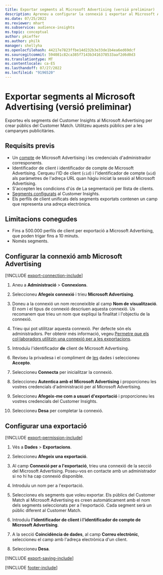 ```yaml
---
title: Exportar segments al Microsoft Advertising (versió preliminar)
description: Apreneu a configurar la connexió i exportar al Microsoft Advertising.
ms.date: 07/25/2022
ms.reviewer: mhart
ms.subservice: audience-insights
ms.topic: conceptual
author: pkieffer
ms.author: philk
manager: shellyha
ms.openlocfilehash: 44217e7823ffbe14d232b3e33de1b4ea6ed69dcf
ms.sourcegitcommit: 594081c82ca385f7143b3416378533aaf2d6d0d3
ms.translationtype: MT
ms.contentlocale: ca-ES
ms.lasthandoff: 07/27/2022
ms.locfileid: "9196520"
---
```

# <a name="export-segments-to-microsoft-advertising-preview"></a>Exportar segments al Microsoft Advertising (versió preliminar)

Exporteu els segments del Customer Insights al Microsoft Advertising per crear públics del Customer Match. Utilitzeu aquests públics per a les campanyes publicitàries.

## <a name="prerequisites"></a>Requisits previs

- Un [compte](https://ads.microsoft.com/) de Microsoft Advertising i les credencials d'administrador corresponents.
- Identificador de client i identificador de compte de Microsoft Advertising. Cerqueu l'ID de client (`cid`) i l'identificador de compte (`aid`) als paràmetres de l'adreça URL quan hàgiu iniciat la sessió al Microsoft Advertising.
- S'accepten les condicions d'ús de La segmentació per llista de clients.
- [Segments configurats](segments.md) al Customer Insights.
- Els perfils de client unificats dels segments exportats contenen un camp que representa una adreça electrònica.

## <a name="known-limitations"></a>Limitacions conegudes

- Fins a 500.000 perfils de client per exportació a Microsoft Advertising, que poden trigar fins a 10 minuts.
- Només segments.

## <a name="set-up-connection-to-microsoft-advertising"></a>Configurar la connexió amb Microsoft Advertising

[!INCLUDE [export-connection-include](includes/export-connection-admn.md)]

1. Aneu a **Administració** > **Connexions**.

1. Seleccioneu **Afegeix connexió** i trieu **Microsoft Advertising**.

1. Doneu a la connexió un nom reconeixible al camp **Nom de visualització**. El nom i el tipus de connexió descriuen aquesta connexió. Us recomanem que trieu un nom que expliqui la finalitat i l'objectiu de la connexió.

1. Trieu qui pot utilitzar aquesta connexió. Per defecte són els administradors. Per obtenir més informació, vegeu [Permetre que els col·laboradors utilitzin una connexió per a les exportacions](connections.md#allow-contributors-to-use-a-connection-for-exports).

1. Introduïu l'identificador **de** client de Microsoft Advertising.

1. Reviseu la privadesa i el compliment de [les](connections.md#data-privacy-and-compliance) dades i seleccioneu **Accepto**.

1. Seleccioneu **Connecta** per inicialitzar la connexió.

1. Seleccioneu **Autentica amb el Microsoft Advertising** i proporcioneu les vostres credencials d'administració per al Microsoft Advertising.

1. Seleccioneu **Afegeix-me com a usuari d'exportació** i proporcioneu les vostres credencials del Customer Insights.

1. Seleccioneu **Desa** per completar la connexió.

## <a name="configure-an-export"></a>Configurar una exportació

[!INCLUDE [export-permission-include](includes/export-permission.md)]

1. Vés a **Dades** > **Exportacions**.

1. Seleccioneu **Afegeix una exportació**.

1. Al camp **Connexió per a l'exportació**, trieu una connexió de la secció del Microsoft Advertising. Poseu-vos en contacte amb un administrador si no hi ha cap connexió disponible.

1. Introduïu un nom per a l'exportació.

1. Seleccioneu els segments que voleu exportar. Els públics del Customer Match al Microsoft Advertising es creen automàticament amb el nom dels segments seleccionats per a l'exportació. Cada segment serà un públic diferent al Customer Match.

1. Introduïu **l'identificador de client i l'identificador de compte de Microsoft Advertising**.

1. A la secció **Coincidència de dades**, al camp **Correu electrònic**, seleccioneu el camp amb l'adreça electrònica d'un client.

1. Seleccioneu **Desa**.

[!INCLUDE [export-saving-include](includes/export-saving.md)]

[!INCLUDE [footer-include](includes/footer-banner.md)]
